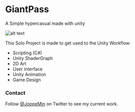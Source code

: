 # GiantPass
A Simple hypercasual made with unity

![alt text](https://media.giphy.com/media/4070R03MTpgMRDIHiF/giphy.gif)

This Solo Project is made to get used to the Unity Workflow:
- Scripting (C#)
- Unity ShaderGraph
- 2D Art
- User interface
- Unity Animation
- Game Design

### Contact
Follow [@JoppeMin](https://twitter.com/JoppeMin) on Twitter to see my current work.